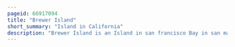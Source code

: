 ```yaml
---
pageid: 66917094
title: "Brewer Island"
short_summary: "Island in California"
description: "Brewer Island is an Island in san francisco Bay in san mateo County California. It was owned formerly by W. P. A. Brewer, for over one hundred years it was used for hay farming. Several Attempts to develop the Island failed between 1912 and 1959. Ultimately, a Venture by Richard Grant and T. In 1960 Jack Foster succeeded brewer Island whose Surface was raised by 6ft an artificial Lake was dug in its Centre and it became the Location of what is now foster City."
---
```

